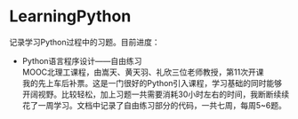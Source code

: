 # LearningPython

记录学习Python过程中的习题。目前进度：  

* Python语言程序设计——自由练习  
  MOOC北理工课程，由嵩天、黄天羽、礼欣三位老师教授，第11次开课  
  我的先上车后补票。这是一门很好的Python引入课程，学习基础的同时能够开阔视野。比较轻松，加上习题一共需要消耗30小时左右的时间，我断断续续花了一周学习。文档中记录了自由练习部分的代码，一共七周，每周5~6题。  
